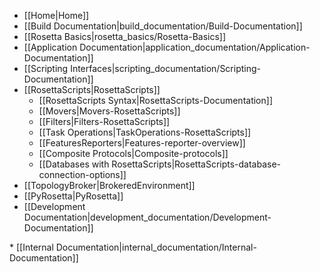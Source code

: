 * [[Home|Home]]
* [[Build Documentation|build_documentation/Build-Documentation]]
* [[Rosetta Basics|rosetta_basics/Rosetta-Basics]]
* [[Application Documentation|application_documentation/Application-Documentation]]
* [[Scripting Interfaces|scripting_documentation/Scripting-Documentation]]
 * [[RosettaScripts|RosettaScripts]]
    * [[RosettaScripts Syntax|RosettaScripts-Documentation]]
    * [[Movers|Movers-RosettaScripts]]
    * [[Filters|Filters-RosettaScripts]]
    * [[Task Operations|TaskOperations-RosettaScripts]]
    * [[FeaturesReporters|Features-reporter-overview]]
    * [[Composite Protocols|Composite-protocols]]
    * [[Databases with RosettaScripts|RosettaScripts-database-connection-options]]
 * [[TopologyBroker|BrokeredEnvironment]]
 * [[PyRosetta|PyRosetta]]
* [[Development Documentation|development_documentation/Development-Documentation]]
<flag>
* [[Internal Documentation|internal_documentation/Internal-Documentation]]
<flag>